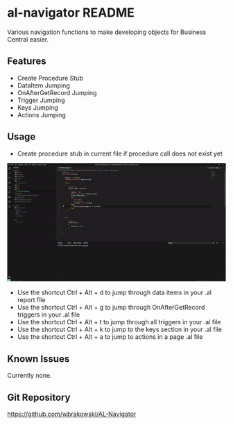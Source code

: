 # al-navigator README

Various navigation functions to make developing objects for Business Central easier.

## Features

- Create Procedure Stub
- DataItem Jumping
- OnAfterGetRecord Jumping
- Trigger Jumping
- Keys Jumping
- Actions Jumping

## Usage

- Create procedure stub in current file if procedure call does not exist yet


![Create Procedure Stub](resources/CreateProcedureStub.gif)

- Use the shortcut Ctrl + Alt + d to jump through data items in your .al report file 
- Use the shortcut Ctrl + Alt + g to jump through OnAfterGetRecord triggers in your .al file 
- Use the shortcut Ctrl + Alt + t to jump through all triggers in your .al file 
- Use the shortcut Ctrl + Alt + k to jump to the keys section in your .al file 
- Use the shortcut Ctrl + Alt + a to jump to actions in a page .al file

## Known Issues

Currently none.

## Git Repository

https://github.com/wbrakowski/AL-Navigator